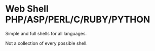 # Web Shell PHP/ASP/PERL/C/RUBY/PYTHON

Simple and full shells for all languages.

Not a collection of every possible shell.

